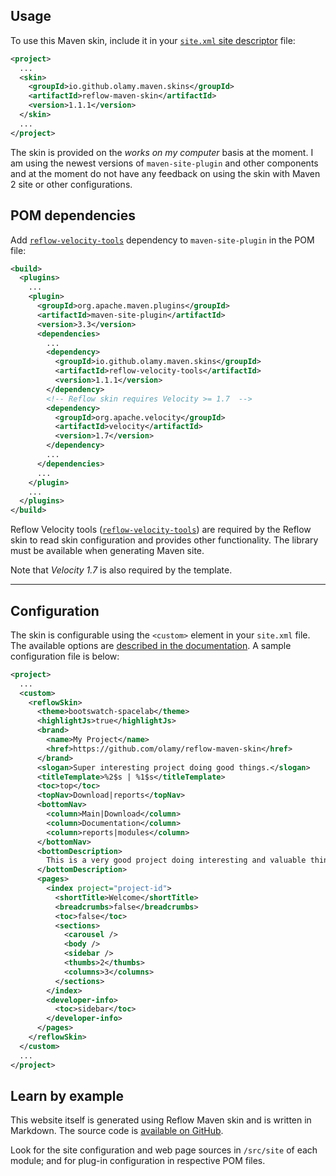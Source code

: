 ## Usage

To use this Maven skin, include it in your [`site.xml` site descriptor][site-xml] file:

[site-xml]: https://maven.apache.org/doxia/doxia-sitetools/doxia-decoration-model/decoration.html

```xml
<project>
  ...
  <skin>
    <groupId>io.github.olamy.maven.skins</groupId>
    <artifactId>reflow-maven-skin</artifactId>
    <version>1.1.1</version>
  </skin>
  ...
</project>
```

The skin is provided on the _works on my computer_ basis at the moment. I am using the newest
versions of `maven-site-plugin` and other components and at the moment do not have any feedback
on using the skin with Maven 2 site or other configurations.


## POM dependencies

Add [`reflow-velocity-tools`][reflow-tools] dependency to `maven-site-plugin` in the POM file:

[reflow-tools]: ../reflow-velocity-tools

```xml
<build>
  <plugins>
    ...
    <plugin>
      <groupId>org.apache.maven.plugins</groupId>
      <artifactId>maven-site-plugin</artifactId>
      <version>3.3</version>
      <dependencies>
        ...
        <dependency>
          <groupId>io.github.olamy.maven.skins</groupId>
          <artifactId>reflow-velocity-tools</artifactId>
          <version>1.1.1</version>
        </dependency>
        <!-- Reflow skin requires Velocity >= 1.7  -->
        <dependency>
          <groupId>org.apache.velocity</groupId>
          <artifactId>velocity</artifactId>
          <version>1.7</version>
        </dependency>
        ...
      </dependencies>
      ...
    </plugin>
    ...
  </plugins>
</build>
```

Reflow Velocity tools ([`reflow-velocity-tools`][reflow-tools]) are required by the Reflow skin
to read skin configuration and provides other functionality. The library must be available when
generating Maven site.

Note that _Velocity 1.7_ is also required by the template.

---


## Configuration

The skin is configurable using the `<custom>` element in your `site.xml` file. The available
options are [described in the documentation][doc]. A sample configuration file is below:

[doc]: config.html

```xml
<project>
  ...
  <custom>
    <reflowSkin>
      <theme>bootswatch-spacelab</theme>
      <highlightJs>true</highlightJs>
      <brand>
        <name>My Project</name>
        <href>https://github.com/olamy/reflow-maven-skin</href>
      </brand>
      <slogan>Super interesting project doing good things.</slogan>
      <titleTemplate>%2$s | %1$s</titleTemplate>
      <toc>top</toc>
      <topNav>Download|reports</topNav>
      <bottomNav>
        <column>Main|Download</column>
        <column>Documentation</column>
        <column>reports|modules</column>
      </bottomNav>
      <bottomDescription>
        This is a very good project doing interesting and valuable things.
      </bottomDescription>
      <pages>
        <index project="project-id">
          <shortTitle>Welcome</shortTitle>
          <breadcrumbs>false</breadcrumbs>
          <toc>false</toc>
          <sections>
            <carousel />
            <body />
            <sidebar />
            <thumbs>2</thumbs>
            <columns>3</columns>
          </sections>
        </index>
        <developer-info>
          <toc>sidebar</toc>
        </developer-info>
      </pages>
    </reflowSkin>
  </custom>
  ...
</project>
```


## Learn by example

This website itself is generated using Reflow Maven skin and is written in Markdown.
The source code is [available on GitHub][reflow-src].

Look for the site configuration and web page sources in `/src/site` of each module;
and for plug-in configuration in respective POM files.

[reflow-src]: https://github.com/olamy/reflow-maven-skin "Reflow Maven skin source code"
